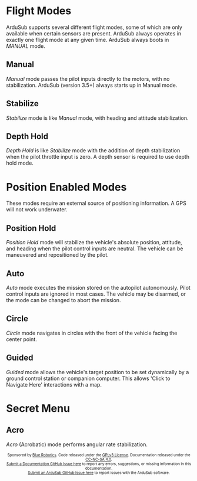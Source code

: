 # Flight Modes

ArduSub supports several different flight modes, some of which are only available when certain sensors are present. ArduSub always operates in exactly one flight mode at any given time. ArduSub always boots in *MANUAL* mode.

## Manual

*Manual* mode passes the pilot inputs directly to the motors, with no stabilization. ArduSub (version 3.5+) always starts up in Manual mode. 

## Stabilize

*Stabilize* mode is like *Manual* mode, with heading and attitude stabilization.

## Depth Hold

*Depth Hold* is like *Stabilize* mode with the addition of depth stabilization when the pilot throttle input is zero. A depth sensor is required to use depth hold mode.

# Position Enabled Modes

These modes require an external source of positioning information. A GPS will not work underwater.

## Position Hold

*Position Hold* mode will stabilize the vehicle's absolute position, attitude, and heading when the pilot control inputs are neutral. The vehicle can be maneuvered and repositioned by the pilot.

## Auto

*Auto* mode executes the mission stored on the autopilot autonomously. Pilot control inputs are ignored in most cases. The vehicle may be disarmed, or the mode can be changed to abort the mission.

## Circle

*Circle* mode navigates in circles with the front of the vehicle facing the center point.

## Guided

*Guided* mode allows the vehicle's target position to be set dynamically by a ground control station or companion computer. This allows 'Click to Navigate Here' interactions with a map.

# Secret Menu

## Acro

*Acro* (Acrobatic) mode performs angular rate stabilization.

<p style="font-size:10px; text-align:center">
Sponsored by <a href="http://www.bluerobotics.com/">Blue Robotics</a>. Code released under the <a href="https://github.com/bluerobotics/ardusub/blob/master/COPYING.txt">GPLv3 License</a>. Documentation released under the <a href="https://creativecommons.org/licenses/by-nc-sa/4.0/">CC-NC-SA 4.0</a>.<br />
<a href="https://github.com/bluerobotics/ardusub-docs/issues/">Submit a Documentation GitHub Issue here</a> to report any errors, suggestions, or missing information in this documentation.<br />
<a href="https://github.com/bluerobotics/ardusub/issues/">Submit an ArduSub GitHub Issue here</a> to report issues with the ArduSub software.
</p>
